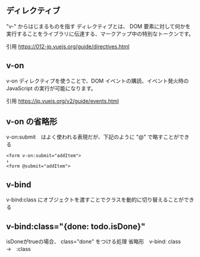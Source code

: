 ## ディレクティブ
"v-" からはじまるものを指す
ディレクティブとは、 DOM 要素に対して何かを実行することをライブラリに伝達する、マークアップ中の特別なトークンです。

引用
https://012-jp.vuejs.org/guide/directives.html

## v-on
v-on ディレクティブを使うことで、DOM イベントの購読、イベント発火時の JavaScript の実行が可能になります。

引用
https://jp.vuejs.org/v2/guide/events.html

## v-on の省略形

v-on:submit　はよく使われる表現だが、下記のように "@" で略すことができる

```
<form v-on:submit="addItem">
↓
<form @submit="addItem">
```

## v-bind
v-bind:class にオブジェクトを渡すことでクラスを動的に切り替えることができる

## v-bind:class="{done: todo.isDone}"
isDoneがtrueの場合、 class="done" をつける処理
省略形　v-bind: class →　:class